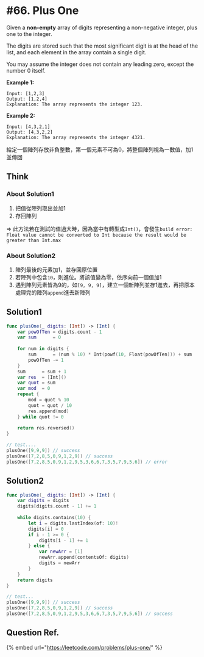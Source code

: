 # \#66. Plus One

Given a **non-empty** array of digits representing a non-negative integer, plus one to the integer.

The digits are stored such that the most significant digit is at the head of the list, and each element in the array contain a single digit.

You may assume the integer does not contain any leading zero, except the number 0 itself.

**Example 1:**

```text
Input: [1,2,3]
Output: [1,2,4]
Explanation: The array represents the integer 123.
```

**Example 2:**

```text
Input: [4,3,2,1]
Output: [4,3,2,2]
Explanation: The array represents the integer 4321.
```

給定一個陣列存放非負整數，第一個元素不可為0，將整個陣列視為一數值，加1並傳回

## Think

### About Solution1

1. 把值從陣列取出並加1
2. 存回陣列

=&gt; 此方法若在測試的值過大時，因為當中有轉型成`Int()`，會發生`build error: Float value cannot be converted to Int because the result would be greater than Int.max`

### About Solution2

1. 陣列最後的元素加1，並存回原位置
2. 若陣列中包含`10`，則進位。將該值變為零，依序向前一個值加1
3. 遇到陣列元素皆為9的，如`[9, 9, 9]`，建立一個新陣列並存1進去，再把原本處理完的陣列`append`進去新陣列

## Solution1

```swift
func plusOne(_ digits: [Int]) -> [Int] {
    var powOfTen = digits.count - 1
    var sum      = 0
    
    for num in digits {
        sum      = (num % 10) * Int(powf(10, Float(powOfTen))) + sum
        powOfTen -= 1
    }
    sum      = sum + 1
    var res  = [Int]()
    var quot = sum
    var mod  = 0
    repeat {
        mod = quot % 10
        quot = quot / 10
        res.append(mod)
    } while quot != 0
    
    return res.reversed()
}

// test....
plusOne([9,9,9]) // success
plusOne([7,2,8,5,0,9,1,2,9]) // success
plusOne([7,2,8,5,0,9,1,2,9,5,3,6,6,7,3,5,7,9,5,6]) // error
```

## Solution2

```swift
func plusOne(_ digits: [Int]) -> [Int] {
    var digits = digits
    digits[digits.count - 1] += 1
    
    while digits.contains(10) {
        let i = digits.lastIndex(of: 10)!
        digits[i] = 0
        if i - 1 >= 0 {
            digits[i - 1] += 1
        } else {
            var newArr = [1]
            newArr.append(contentsOf: digits)
            digits = newArr
        }
    }
    return digits
}

// test...
plusOne([9,9,9]) // success
plusOne([7,2,8,5,0,9,1,2,9]) // success
plusOne([7,2,8,5,0,9,1,2,9,5,3,6,6,7,3,5,7,9,5,6]) // success
```

## Question Ref.

{% embed url="https://leetcode.com/problems/plus-one/" %}



